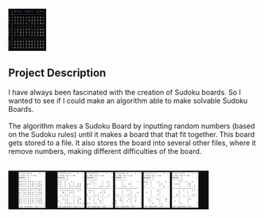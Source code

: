 <img src="https://github.com/Bsktrrl/Bsktrrl.github.io/blob/main/images/SudokuGenerator/Create.gif" width="15%"/><br>

## Project Description
I have always been fascinated with the creation of Sudoku boards.
So I wanted to see if I could make an algorithm able to make solvable Sudoku Boards.
<br>
<br>
The algorithm makes a Sudoku Board by inputting random numbers (based on the Sudoku rules) until it makes a board that that fit together. This board gets stored to a file. It also stores the board into several other files, where it remove numbers, making different difficulties of the board.
<br>
<br>

<img src="https://github.com/Bsktrrl/Bsktrrl.github.io/blob/main/images/SudokuGenerator/Top.jpg" width="80%"/><br>
